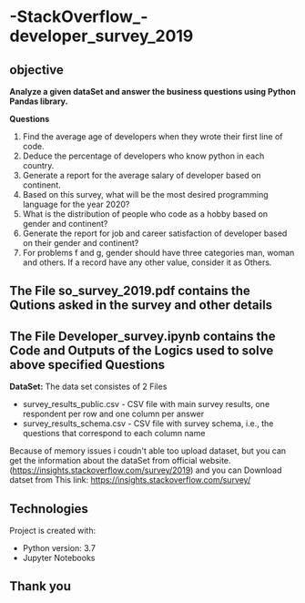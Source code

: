 # -StackOverflow_-developer_survey_2019


## objective

**Analyze a given dataSet and answer the business questions using Python Pandas library.**


**Questions**
  1. Find the average age of developers when they wrote their first line of code.
  2. Deduce the percentage of developers who know python in each country.
  3. Generate a report for the average salary of developer based on continent.
  4. Based on this survey, what will be the most desired programming language for the year 2020?
  5. What is the distribution of people who code as a hobby based on gender and continent?
  6. Generate the report for job and career satisfaction of developer based on their gender and continent?
  7. For problems f and g, gender should have three categories man, woman and others. If a record have any other value, consider it as Others.

## The File so_survey_2019.pdf contains the Qutions asked in the survey and other details
## The File Developer_survey.ipynb contains the Code and Outputs of the Logics used to solve above specified Questions

**DataSet:**
The data set consistes of 2 Files
- survey_results_public.csv - CSV file with main survey results, one respondent per row and one column per answer
- survey_results_schema.csv - CSV file with survey schema, i.e., the questions that correspond to each column name

Because of memory issues i coudn't able too upload dataset, but you can get the information about the dataSet from official website.(https://insights.stackoverflow.com/survey/2019) and you can Download datset from This link: https://insights.stackoverflow.com/survey/

## Technologies
Project is created with:
* Python version: 3.7
* Jupyter Notebooks

## Thank you
